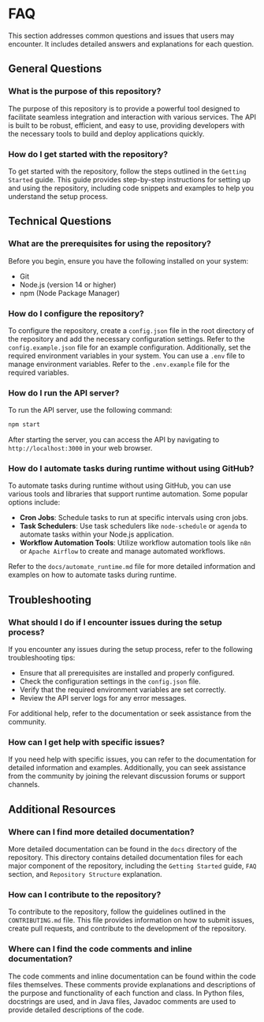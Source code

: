 # FAQ

This section addresses common questions and issues that users may encounter. It includes detailed answers and explanations for each question.

## General Questions

### What is the purpose of this repository?

The purpose of this repository is to provide a powerful tool designed to facilitate seamless integration and interaction with various services. The API is built to be robust, efficient, and easy to use, providing developers with the necessary tools to build and deploy applications quickly.

### How do I get started with the repository?

To get started with the repository, follow the steps outlined in the `Getting Started` guide. This guide provides step-by-step instructions for setting up and using the repository, including code snippets and examples to help you understand the setup process.

## Technical Questions

### What are the prerequisites for using the repository?

Before you begin, ensure you have the following installed on your system:
- Git
- Node.js (version 14 or higher)
- npm (Node Package Manager)

### How do I configure the repository?

To configure the repository, create a `config.json` file in the root directory of the repository and add the necessary configuration settings. Refer to the `config.example.json` file for an example configuration. Additionally, set the required environment variables in your system. You can use a `.env` file to manage environment variables. Refer to the `.env.example` file for the required variables.

### How do I run the API server?

To run the API server, use the following command:

```bash
npm start
```

After starting the server, you can access the API by navigating to `http://localhost:3000` in your web browser.

### How do I automate tasks during runtime without using GitHub?

To automate tasks during runtime without using GitHub, you can use various tools and libraries that support runtime automation. Some popular options include:
- **Cron Jobs**: Schedule tasks to run at specific intervals using cron jobs.
- **Task Schedulers**: Use task schedulers like `node-schedule` or `agenda` to automate tasks within your Node.js application.
- **Workflow Automation Tools**: Utilize workflow automation tools like `n8n` or `Apache Airflow` to create and manage automated workflows.

Refer to the `docs/automate_runtime.md` file for more detailed information and examples on how to automate tasks during runtime.

## Troubleshooting

### What should I do if I encounter issues during the setup process?

If you encounter any issues during the setup process, refer to the following troubleshooting tips:
- Ensure that all prerequisites are installed and properly configured.
- Check the configuration settings in the `config.json` file.
- Verify that the required environment variables are set correctly.
- Review the API server logs for any error messages.

For additional help, refer to the documentation or seek assistance from the community.

### How can I get help with specific issues?

If you need help with specific issues, you can refer to the documentation for detailed information and examples. Additionally, you can seek assistance from the community by joining the relevant discussion forums or support channels.

## Additional Resources

### Where can I find more detailed documentation?

More detailed documentation can be found in the `docs` directory of the repository. This directory contains detailed documentation files for each major component of the repository, including the `Getting Started` guide, `FAQ` section, and `Repository Structure` explanation.

### How can I contribute to the repository?

To contribute to the repository, follow the guidelines outlined in the `CONTRIBUTING.md` file. This file provides information on how to submit issues, create pull requests, and contribute to the development of the repository.

### Where can I find the code comments and inline documentation?

The code comments and inline documentation can be found within the code files themselves. These comments provide explanations and descriptions of the purpose and functionality of each function and class. In Python files, docstrings are used, and in Java files, Javadoc comments are used to provide detailed descriptions of the code.
